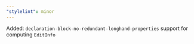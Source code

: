 ```yaml
---
"stylelint": minor
---
```


Added: `declaration-block-no-redundant-longhand-properties` support for computing `EditInfo`

